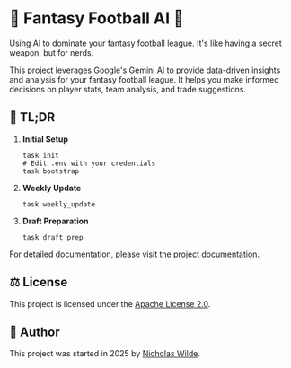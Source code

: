 # :football: Fantasy Football AI :robot:

Using AI to dominate your fantasy football league. It's like having a secret weapon, but for nerds.

This project leverages Google's Gemini AI to provide data-driven insights and analysis for your fantasy football league. It helps you make informed decisions on player stats, team analysis, and trade suggestions. 

## :memo: TL;DR

1.  **Initial Setup**
    ```shell
    task init
    # Edit .env with your credentials
    task bootstrap
    ```

2.  **Weekly Update**
    ```shell
    task weekly_update
    ```

3.  **Draft Preparation**
    ```shell
    task draft_prep
    ```

For detailed documentation, please visit the [project documentation](https://nicholaswilde.github.io/fantasy-football-ai/).

## :balance_scale: License

This project is licensed under the [Apache License 2.0](./LICENSE).

## :pencil: Author

This project was started in 2025 by [Nicholas Wilde](https://github.com/nicholaswilde/).
